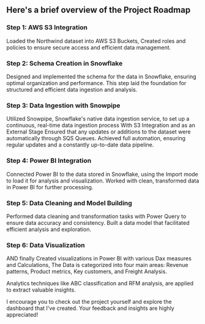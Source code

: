## Here's a brief overview of the Project Roadmap 

### Step 1: AWS S3 Integration
Loaded the Northwind dataset into AWS S3 Buckets,
Created roles and policies to ensure secure access and efficient data management.

### Step 2: Schema Creation in Snowflake
Designed and implemented the schema for the data in Snowflake, ensuring optimal organization and performance.
This step laid the foundation for structured and efficient data ingestion and analysis.

### Step 3: Data Ingestion with Snowpipe
Utilized Snowpipe, Snowflake's native data ingestion service, to set up a continuous, real-time data ingestion process With S3 Integration and as an External Stage Ensured that any updates or additions to the dataset were automatically through SQS Queues.
Achieved full automation, ensuring regular updates and a constantly up-to-date data pipeline.

### Step 4: Power BI Integration
Connected Power BI to the data stored in Snowflake, using the Import mode to load it for analysis and visualization.
Worked with clean, transformed data in Power BI for further processing.

### Step 5: Data Cleaning and Model Building
Performed data cleaning and transformation tasks with Power Query to ensure data accuracy and consistency.
Built a data model that facilitated efficient analysis and exploration.

### Step 6: Data Visualization
AND finally Created visualizations in Power BI with various Dax measures and Calculations,
The Data is categorized into four main areas:
Revenue patterns,
Product metrics,
Key customers,
and Freight Analysis.

Analytics techniques like ABC classification and RFM analysis, are applied to extract valuable insights.

I encourage you to check out the project yourself and explore the dashboard that I've created. Your feedback and insights are highly appreciated!
